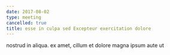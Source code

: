 ```yaml
---
date: 2017-08-02
type: meeting
cancelled: true
title: esse in culpa sed Excepteur exercitation dolore
---
```

nostrud in aliqua. ex amet, cillum et dolore magna ipsum aute ut